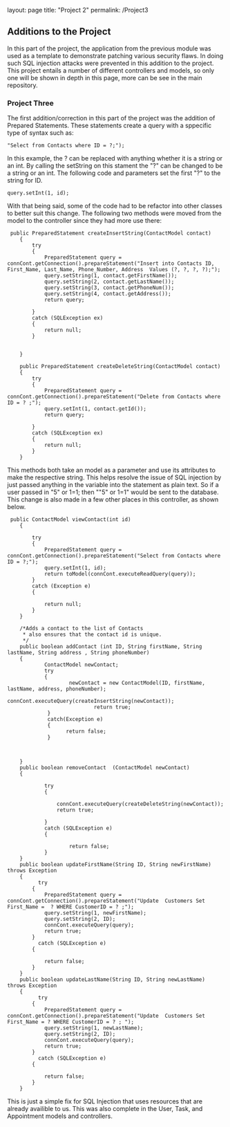layout: page
title: "Project 2"
permalink: /Project3

## Additions to the Project

In this part of the project, the application from the previous module was used as a template to demonstrate patching various security flaws. In doing such SQL injection attacks were prevented in this addition to the project.
This project entails a number of different controllers and models, so only one will be shown in depth in this page, more can be see in the main repository. 

### Project Three

The first addition/correction in this part of the project was the addition of Prepared Statements. These statements create a query with a sppecific type of syntax such as:

``` 
"Select from Contacts where ID = ?;");

```
 In this example, the ? can be replaced with anything whether it is a string or an int. By calling the setString on this stament the "?" can be changed to be
 a string or an int. The following code and parameters set the first "?" to the string for ID.
 
```
query.setInt(1, id);

```
 With that being said, some of the code had to be refactor into other classes to better suit this change. The following two methods were moved from
 the model to the controller since they had more use there:
 
```
 public PreparedStatement createInsertString(ContactModel contact) 
    {
        try 
        {
            PreparedStatement query = connCont.getConnection().prepareStatement("Insert into Contacts ID, First_Name, Last_Name, Phone_Number, Address  Values (?, ?, ?, ?);");
            query.setString(1, contact.getFirstName());
            query.setString(2, contact.getLastName());
            query.setString(3, contact.getPhoneNum());
            query.setString(4, contact.getAddress());
            return query;
            
        } 
        catch (SQLException ex) 
        {
            return null;
        }
        
      
    }    

    public PreparedStatement createDeleteString(ContactModel contact) 
    {
        try 
        {
            PreparedStatement query = connCont.getConnection().prepareStatement("Delete from Contacts where  ID = ? ;");
            query.setInt(1, contact.getId());
            return query;
            
        } 
        catch (SQLException ex) 
        {
            return null;
        }
    } 
```

This methods both take an model as a parameter and use its attributes to make the respective string. This helps resolve the issue of SQL injection by just passed anything in the 
variable into the statement as plain text. So if a user passed in "5" or 1=1; then ""5" or 1=1" would be sent to the database.
This change is also made in a few other places in this controller, as shown below. 
```
 public ContactModel viewContact(int id) 
    {
        
        try 
        {
            PreparedStatement query = connCont.getConnection().prepareStatement("Select from Contacts where ID = ?;");
            query.setInt(1, id);
            return toModel(connCont.executeReadQuery(query));
        } 
        catch (Exception e) 
        {
         
            return null;
        }
    }

    /*Adds a contact to the list of Contacts 
     * also ensures that the contact id is unique. 
     */
    public boolean addContact (int ID, String firstName, String lastName, String address , String phoneNumber)
    {
            ContactModel newContact;
            try  
            {
                    newContact = new ContactModel(ID, firstName, lastName, address, phoneNumber);
                        connCont.executeQuery(createInsertString(newContact));
                            return true;
             }
             catch(Exception e)
             {
                   return false;
             }
            
            

    }
    public boolean removeContact  (ContactModel newContact)
    {
           
            try 
            {
                    
                connCont.executeQuery(createDeleteString(newContact));
                return true;

            } 
            catch (SQLException e) 
            {

                    return false;
            }
    }
	public boolean updateFirstName(String ID, String newFirstName) throws Exception 
    {
          try 
        {
            PreparedStatement query = connCont.getConnection().prepareStatement("Update  Customers Set First_Name =  ? WHERE CustomerID = ? ;");
            query.setString(1, newFirstName);
            query.setString(2, ID);
            connCont.executeQuery(query);
            return true;
        } 
          catch (SQLException e) 
        {
            
            return false;
        }
    }
    public boolean updateLastName(String ID, String newLastName) throws Exception 
    {
          try 
        {
            PreparedStatement query = connCont.getConnection().prepareStatement("Update  Customers Set First_Name = ? WHERE CustomerID = ? ; ");
            query.setString(1, newLastName);
            query.setString(2, ID);
            connCont.executeQuery(query);
            return true;
        } 
          catch (SQLException e) 
        {
            
            return false;
        }
    }
```

This is just a simple fix for SQL Injection that uses resources that are already availible to us. This was also complete in the User, Task, and Appointment models and controllers. 
